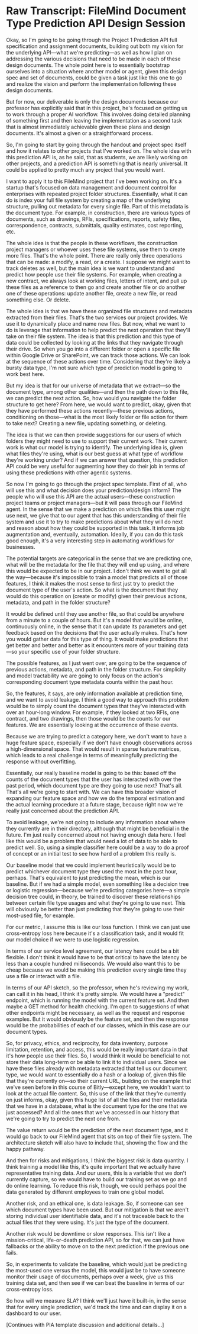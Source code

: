# Raw Transcript: FileMind Document Type Prediction API Design Session

Okay, so I'm going to be going through the Project 1 Prediction API full specification and assignment documents, building out both my vision for the underlying API—what we're predicting—as well as how I plan on addressing the various decisions that need to be made in each of these design documents. The whole point here is to essentially bootstrap ourselves into a situation where another model or agent, given this design spec and set of documents, could be given a task just like this one to go and realize the vision and perform the implementation following these design documents.

But for now, our deliverable is only the design documents because our professor has explicitly said that in this project, he's focused on getting us to work through a proper AI workflow. This involves doing detailed planning of something first and then leaving the implementation as a second task that is almost immediately achievable given these plans and design documents. It's almost a given or a straightforward process.

So, I'm going to start by going through the handout and project spec itself and how it relates to other projects that I've worked on. The whole idea with this prediction API is, as he said, that as students, we are likely working on other projects, and a prediction API is something that is nearly universal. It could be applied to pretty much any project that you would want.

I want to apply it to this FileMind project that I've been working on. It's a startup that's focused on data management and document control for enterprises with repeated project folder structures. Essentially, what it can do is index your full file system by creating a map of the underlying structure, pulling out metadata for every single file. Part of this metadata is the document type. For example, in construction, there are various types of documents, such as drawings, RFIs, specifications, reports, safety files, correspondence, contracts, submittals, quality estimates, cost reporting, etc.

The whole idea is that the people in these workflows, the construction project managers or whoever uses these file systems, use them to create more files. That's the whole point. There are really only three operations that can be made: a modify, a read, or a create. I suppose we might want to track deletes as well, but the main idea is we want to understand and predict how people use their file systems. For example, when creating a new contract, we always look at working files, letters of intent, and pull up these files as a reference to then go and create another file or do another one of these operations: update another file, create a new file, or read something else. Or delete.

The whole idea is that we have these organized file structures and metadata extracted from their files. That's the two services our project provides. We use it to dynamically place and name new files. But now, what we want to do is leverage that information to help predict the next operation that they'll take on their file system. The idea is that this prediction and this type of data could be collected by looking at the links that they navigate through their drive. So when you go into a different folder or open a specific file within Google Drive or SharePoint, we can track those actions. We can look at the sequence of these actions over time. Considering that they're likely a bursty data type, I'm not sure which type of prediction model is going to work best here.

But my idea is that for our universe of metadata that we extract—so the document type, among other qualities—and then the path down to this file, we can predict the next action. So, how would you navigate the folder structure to get here? From here, we would want to predict, okay, given that they have performed these actions recently—these previous actions, conditioning on those—what is the most likely folder or file action for them to take next? Creating a new file, updating something, or deleting.

The idea is that we can then provide suggestions for our users of which folders they might need to use to support their current work. Their current work is what our model is trying to identify. The underlying idea is, given what files they're using, what is our best guess at what type of workflow they're working under? And if we can answer that question, this prediction API could be very useful for augmenting how they do their job in terms of using these predictions with other agentic systems.

So now I'm going to go through the project spec template. First of all, who will use this and what decision does your prediction/design inform? The people who will use this API are the actual users—these construction project teams or project managers—but it will pass through our FileMind agent. In the sense that we make a prediction on which files this user might use next, we give that to our agent that has this understanding of their file system and use it to try to make predictions about what they will do next and reason about how they could be supported in this task. It informs job augmentation and, eventually, automation. Ideally, if you can do this task good enough, it's a very interesting step in automating workflows for businesses.

The potential targets are categorical in the sense that we are predicting one, what will be the metadata for the file that they will end up using, and where this would be expected to be in our project. I don't think we want to get all the way—because it's impossible to train a model that predicts all of those features, I think it makes the most sense to first just try to predict the document type of the user's action. So what is the document that they would do this operation on (create or modify) given their previous actions, metadata, and path in the folder structure?

It would be defined until they use another file, so that could be anywhere from a minute to a couple of hours. But it's a model that would be online, continuously online, in the sense that it can update its parameters and get feedback based on the decisions that the user actually makes. That's how you would gather data for this type of thing. It would make predictions that get better and better and better as it encounters more of your training data—so your specific use of your folder structure.

The possible features, as I just went over, are going to be the sequence of previous actions, metadata, and path in the folder structure. For simplicity and model tractability we are going to only focus on the action's corresponding document type metadata counts within the past hour.

So, the features, it says, are only information available at prediction time, and we want to avoid leakage. I think a good way to approach this problem would be to simply count the document types that they've interacted with over an hour-long window. For example, if they looked at two RFIs, one contract, and two drawings, then those would be the counts for our features. We are essentially looking at the occurrence of these events.

Because we are trying to predict a category here, we don't want to have a huge feature space, especially if we don't have enough observations across a high-dimensional space. That would result in sparse feature matrices, which leads to a real challenge in terms of meaningfully predicting the response without overfitting.

Essentially, our really baseline model is going to be this: based off the counts of the document types that the user has interacted with over the past period, which document type are they going to use next? That's all. That's all we're going to start with. We can have this broader vision of expanding our feature space and how we do the temporal estimation and the actual learning procedure at a future stage, because right now we're really just concerned about the prediction API.

To avoid leakage, we're not going to include any information about where they currently are in their directory, although that might be beneficial in the future. I'm just really concerned about not having enough data here. I feel like this would be a problem that would need a lot of data to be able to predict well. So, using a simple classifier here could be a way to do a proof of concept or an initial test to see how hard of a problem this really is.

Our baseline model that we could implement heuristically would be to predict whichever document type they used the most in the past hour, perhaps. That's equivalent to just predicting the mean, which is our baseline. But if we had a simple model, even something like a decision tree or logistic regression—because we're predicting categories here—a simple decision tree could, in theory, be trained to discover these relationships between certain file type usages and what they're going to use next. This will obviously be better than just predicting that they're going to use their most-used file, for example.

For our metric, I assume this is like our loss function. I think we can just use cross-entropy loss here because it's a classification task, and it would fit our model choice if we were to use logistic regression.

In terms of our service level agreement, our latency here could be a bit flexible. I don't think it would have to be that critical to have the latency be less than a couple hundred milliseconds. We would also want this to be cheap because we would be making this prediction every single time they use a file or interact with a file.

In terms of our API sketch, so the professor, when he's reviewing my work, can call it in his head, I think it's pretty simple. We would have a "predict" endpoint, which is running the model with the current feature set. And then maybe a GET method for health checking. I'm open to suggestions of what other endpoints might be necessary, as well as the request and response examples. But it would obviously be the feature set, and then the response would be the probabilities of each of our classes, which in this case are our document types.

So, for privacy, ethics, and reciprocity, for data inventory, purpose limitation, retention, and access, this would be really important data in that it's how people use their files. So, I would think it would be beneficial to not store their data long-term or be able to link it to individual users. Since we have these files already with metadata extracted that tell us our document type, we would want to essentially do a hash or a lookup of, given this file that they're currently on—so their current URL, building on the example that we've seen before in this course of Bitly—except here, we wouldn't want to look at the actual file content. So, this use of the link that they're currently on just informs, okay, given this huge list of all the files and their metadata that we have in a database, what is the document type for the one that we just accessed? And all the ones that we've accessed in our history that we're going to try to predict the next one from.

The value return would be the prediction of the next document type, and it would go back to our FileMind agent that sits on top of their file system. The architecture sketch will also have to include that, showing the flow and the happy pathway.

And then for risks and mitigations, I think the biggest risk is data quantity. I think training a model like this, it's quite important that we actually have representative training data. And our users, this is a variable that we don't currently capture, so we would have to build our training set as we go and do online learning. To reduce this risk, though, we could perhaps pool the data generated by different employees to train one global model.

Another risk, and an ethical one, is data leakage. So, if someone can see which document types have been used. But our mitigation is that we aren't storing individual user identifiable data, and it's not traceable back to the actual files that they were using. It's just the type of the document.

Another risk would be downtime or slow responses. This isn't like a mission-critical, life-or-death prediction API, so for that, we can just have fallbacks or the ability to move on to the next prediction if the previous one fails.

So, in experiments to validate the baseline, which would just be predicting the most-used one versus the model, this would just be to have someone monitor their usage of documents, perhaps over a week, give us this training data set, and then see if we can beat the baseline in terms of our cross-entropy loss.

So how will we measure SLA? I think we'll just have it built-in, in the sense that for every single prediction, we'd track the time and can display it on a dashboard to our user.

[Continues with PIA template discussion and additional details...]